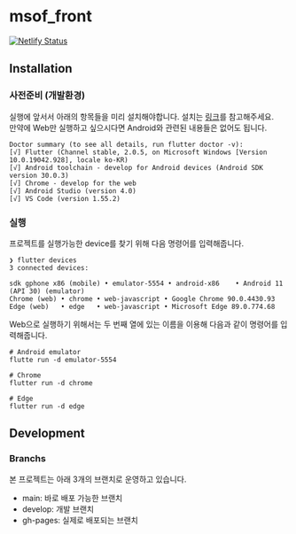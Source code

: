 # msof_front

[![Netlify Status](https://api.netlify.com/api/v1/badges/654d426c-c84b-41df-9174-15e93ece2c88/deploy-status)](https://app.netlify.com/sites/msof-front-test/deploys)

## Installation

### 사전준비 (개발환경)

실행에 앞서서 아래의 항목들을 미리 설치해야합니다.
설치는 [링크](https://flutter.dev/docs/get-started/install)를 참고해주세요.  
만약에 Web만 실행하고 싶으시다면 Android와 관련된 내용들은 없어도 됩니다.

```
Doctor summary (to see all details, run flutter doctor -v):
[√] Flutter (Channel stable, 2.0.5, on Microsoft Windows [Version 10.0.19042.928], locale ko-KR)
[√] Android toolchain - develop for Android devices (Android SDK version 30.0.3)
[√] Chrome - develop for the web
[√] Android Studio (version 4.0)
[√] VS Code (version 1.55.2)
```

### 실행

프로젝트를 실행가능한 device를 찾기 위해 다음 명령어를 입력해줍니다.

```
❯ flutter devices
3 connected devices:

sdk gphone x86 (mobile) • emulator-5554 • android-x86    • Android 11 (API 30) (emulator)
Chrome (web) • chrome • web-javascript • Google Chrome 90.0.4430.93
Edge (web)   • edge   • web-javascript • Microsoft Edge 89.0.774.68
```

Web으로 실행하기 위해서는 두 번째 열에 있는 이름을 이용해 다음과 같이 명령어를 입력해줍니다.

```
# Android emulator
flutte run -d emulator-5554

# Chrome
flutter run -d chrome

# Edge
flutter run -d edge
```

## Development

### Branchs

본 프로젝트는 아래 3개의 브랜치로 운영하고 있습니다.

- main: 바로 배포 가능한 브랜치
- develop: 개발 브랜치
- gh-pages: 실제로 배포되는 브랜치
